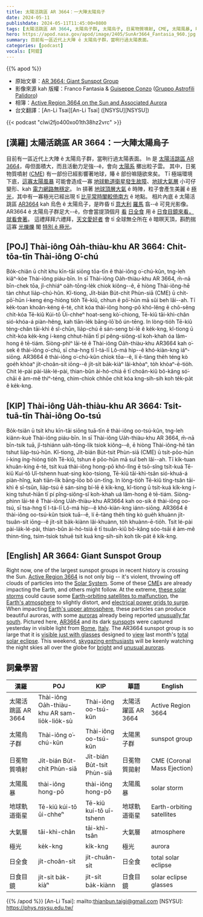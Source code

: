 ```yaml
---
title: 太陽活跳區 AR 3664：一大陣太陽烏子
date: 2024-05-11
publishdate: 2024-05-11T11:45:00+0800
tags: [太陽活跳區 AR 3664, 太陽烏子群, 太陽烏子, 日冕物質噴射, CME, 太陽風暴, 地球軌道衛星, 大氣層, 極光, 日全食, 日食目鏡]
hero: https://apod.nasa.gov/apod/image/2405/SunAr3664_Fantasia_960.jpg
summary: 目前有一區近代上大陣 ê 太陽烏子群，當咧行過太陽表面。
categories: [podcast]
vocals: [阿錕]
---
```


{{% apod %}}

- 原始文章：[AR 3664: Giant Sunspot Group](https://apod.nasa.gov/apod/ap240511.html)
- 影像來源 kah 版權：Franco Fantasia & [Guiseppe Conzo](mailto:giuconzo@gmail.com) ([Gruppo Astrofili Palidoro](https://www.astrofilipalidoro.it/))
- 相簿：[Active Region 3664 on the Sun and Associated Aurora](https://www.facebook.com/media/set?set=a.431368006258449&type=3)
- 台文翻譯：[An-Li Tsai][An-Li Tsai] ([NSYSU][NSYSU])

{{< podcast "clwi2fjo400xo01th38hz2vrc" >}}

## [漢羅] 太陽活跳區 AR 3664：一大陣太陽烏子
目前有一區近代上大陣 ê 太陽烏子群，當咧行過太陽表面。
In 是 [太陽活跳區 AR 3664][Active Region 3664]，毋但面積大，而且活動力足強--ê，會向 [太陽系][Solar System] 擲出粒子雲。
其中，日冕物質噴射 ([CME][CME]) 有一部份已經影響著地球，賰 ê 部份嘛隨欲來矣。
Tī 極端環境下底，[這寡太陽風暴][these solar storms] 可能會造成一寡 [地球軌道衛星發生故障][Earth-orbiting satellites to malfunction]、[地球大氣層][Earth's atmosphere] 小可仔變形、kah [電力網路無穩定][electrical power grids to surge]。
In 挵著 [地球頂層大氣][Earth's upper atmosphere] ê 時陣，粒子會產生美麗 ê [極光][auroras]，其中有一寡極光已經出現 tī [比平常時閣較倚南方][unusually far south] ê 地點。
相片內底 ê 太陽活跳區 [AR3664][AR3664] kah 烏色 ê 太陽烏子，是昨昏 tī [意大利][Italy] [羅馬][Rome] 翕--ê 可見光影像。
AR3664 ê 太陽烏子群足大--ê，你會當提頂個月 [看][view] [日全食][total solar eclipse] 用 ê [日食目鏡來看，就看會著][visible just with glasses]。
這禮拜拜六禮拜，[天文愛好者][skygazing enthusiasts] 會 tī 全球無仝所在 ê 暗暝天頂，斟酌揣這寡 [光爍爍][bright] 閣 [特別 ê 極光][unusual auroras]。

## [POJ] Thài-iông Oa̍h-thiàu-khu AR 3664: Chi̍t-tōa-tīn Thài-iông O͘-chú
Bo̍k-chiân ū chi̍t khu kīn-tāi siōng tōa-tīn ê thài-iông o͘-chú-kûn, tng-leh kiâⁿ-kòe Thài-iông piáu-bīn.
In sī Thài-iông Oa̍h-thiàu-khu AR 3664, m̄-nā bīn-chek tōa, jî-chhiáⁿ oa̍h-tōng-le̍k chiok kiông--ê, ē hiòng Thài-iông-hē tàn chhut lia̍p-chú-hûn.
Kî-tiong, Ji̍t-bián Bu̍t-chit Phùn-siā (CME) ū chi̍t-pō͘-hūn í-keng éng-hióng tio̍h Tē-kiû, chhun ê pō͘-hūn mā sûi beh lâi--ah.
Tī ke̍k-toan khoân-kéng ē-té, chit kóa thài-iông hong-pō khó-lêng ē chō-sêng chi̍t-kóa Tē-kiû Kúi-tō Ūi-chheⁿ hoat-seng kò͘-chiong, Tē-kiû tāi-khì-chân sió-khóa-á piàn-hêng, kah tiān-le̍k bāng-lō͘ bô ún-tēng.
In lòng-tio̍h Tē-kiû téng-chân tāi-khì ê sî-chūn, lia̍p-chú ē sán-seng bí-lē ê ke̍k-kng, kî-tiong ū chi̍t-kóa ke̍k-kng í-keng chhut-hiān tī pí pêng-siông-sî koh-khah óa lâm-hong ê tē-tiám.
Siòng-phìⁿ lāi-té ê Thài-iông Oa̍h-thiàu-khu AR3664 kah o͘-sek ê thài-iông o͘-chú, sī cha-hng tī I-tá-lī Lô-má hip--ê khó-kiàn-kng iáⁿ-siōng.
AR3664 ê thài-iông o͘-chú-kûn chiok tōa--ê, lí ē-tàng the̍h téng kò goe̍h khòaⁿ ji̍t-choân-si̍t iōng--ê ji̍t-si̍t ba̍k-kiàⁿ lâi-khòaⁿ, to̍h khòaⁿ-ē-tio̍h.
Chit lé-pài pài-la̍k-lé-pài, thian-bûn ài-hó-chiá ē tī choân-kiû bô-kâng só͘-chāi ê àm-mê thiⁿ-téng, chim-chiok chhōe chit kóa kng-sih-sih koh te̍k-pa̍t ê ke̍k-kng.

## [KIP] Thài-iông Ua̍h-thiàu-khu AR 3664: Tsi̍t-tuā-tīn Thài-iông Oo-tsú
Bo̍k-tsiân ū tsi̍t khu kīn-tāi siōng tuā-tīn ê thài-iông oo-tsú-kûn, tng-leh kiânn-kuè Thài-iông piáu-bīn.
In sī Thài-iông Ua̍h-thiàu-khu AR 3664, m̄-nā bīn-tsik tuā, jî-tshiánn ua̍h-tōng-li̍k tsiok kiông--ê, ē hiòng Thài-iông-hē tàn tshut lia̍p-tsú-hûn.
Kî-tiong, Ji̍t-bián Bu̍t-tsit Phùn-siā (CME) ū tsi̍t-pōo-hūn í-king íng-hióng tio̍h Tē-kiû, tshun ê pōo-hūn mā suî beh lâi--ah.
Tī ki̍k-tuan khuân-kíng ē-té, tsit kuá thài-iông hong-pō khó-lîng ē tsō-sîng tsi̍t-kuá Tē-kiû Kuí-tō Uī-tshenn huat-sing kòo-tsiong, Tē-kiû tāi-khì-tsân sió-khuá-á piàn-hîng, kah tiān-li̍k bāng-lōo bô ún-tīng.
In lòng-tio̍h Tē-kiû tíng-tsân tāi-khì ê sî-tsūn, lia̍p-tsú ē sán-sing bí-lē ê ki̍k-kng, kî-tiong ū tsi̍t-kuá ki̍k-kng í-king tshut-hiān tī pí pîng-siông-sî koh-khah uá lâm-hong ê tē-tiám.
Siòng-phìnn lāi-té ê Thài-iông Ua̍h-thiàu-khu AR3664 kah oo-sik ê thài-iông oo-tsú, sī tsa-hng tī I-tá-lī Lô-má hip--ê khó-kiàn-kng iánn-siōng.
AR3664 ê thài-iông oo-tsú-kûn tsiok tuā--ê, lí ē-tàng the̍h tíng kò gue̍h khuànn ji̍t-tsuân-si̍t iōng--ê ji̍t-si̍t ba̍k-kiànn lâi-khuànn, to̍h khuànn-ē-tio̍h.
Tsit lé-pài pài-la̍k-lé-pài, thian-bûn ài-hó-tsiá ē tī tsuân-kiû bô-kâng sóo-tsāi ê àm-mê thinn-tíng, tsim-tsiok tshuē tsit kuá kng-sih-sih koh ti̍k-pa̍t ê ki̍k-kng.

## [English] AR 3664: Giant Sunspot Group
Right now, one of the largest sunspot groups in recent history is crossing the Sun.
[Active Region 3664][Active Region 3664] is not only big -- it's violent, throwing off clouds of particles into the [Solar System][Solar System].
Some of these [CME][CME]s are already impacting the Earth, and others might follow.
At the extreme, [these solar storms][these solar storms] could cause some [Earth-orbiting satellites to malfunction][Earth-orbiting satellites to malfunction], the [Earth's atmosphere][Earth's atmosphere] to slightly distort, and [electrical power grids to surge][electrical power grids to surge].
When impacting [Earth's upper atmosphere][Earth's upper atmosphere], these particles can produce beautiful auroras, with some [auroras][auroras] already being reported [unusually far south][unusually far south].
Pictured here, [AR3664][AR3664] and its dark [sunspot][sunspot]s were captured yesterday in visible light from [Rome][Rome], [Italy][Italy].
The AR3664 sunspot group is so large that it is [visible just with glasses][visible just with glasses] designed to [view][view] last month's [total solar eclipse][total solar eclipse].
This weekend, [skygazing enthusiasts][skygazing enthusiasts] will be keenly watching the night skies all over the globe for [bright][bright] and [unusual auroras][unusual auroras].

## 詞彙學習

|漢羅|POJ|KIP|華語|English|
|-|-|-|-|-|
|太陽活跳區 AR 3664|Thài-iông Oa̍h-thiàu-khu AR sam-lio̍k-lio̍k-sù|Thài-iông oo-tsú-kûn|太陽活躍區 AR 3664|Active Region 3664|
|太陽烏子群|Thài-iông o͘-chú-kûn|Thài-iông oo-tsú-kûn|太陽黑子群|sunspot group|
|日冕物質噴射|Ji̍t-bián Bu̍t-chit Phùn-siā|Ji̍t-bián Bu̍t-tsit Phùn-siā|日冕物質拋射|CME (Coronal Mass Ejection)|
|太陽風暴|thài-iông hong-pō|thài-iông hong-pō|太陽風暴|solar storm|
|地球軌道衛星|Tē-kiû kúi-tō ūi-chheⁿ|Tē-kiû kuí-tō uī-tshenn|地球軌道衛星|Earth-orbiting satellites|
|大氣層|tāi-khì-chân|tāi-khì-tsân|大氣層|atmosphere|
|極光|ke̍k-kng|ki̍k-kng|極光|aurora|
|日全食|ji̍t-choân-si̍t|ji̍t-chuân-si̍t|日全食|total solar eclipse|
|日食目鏡|ji̍t-si̍t ba̍k-kiàⁿ|ji̍t-si̍t ba̍k-kiànn|日食目鏡|solar eclipse glasses|

{{% /apod %}}
[An-Li Tsai]: mailto:thianbun.taigi@gmail.com
[NSYSU]: https://phys.nsysu.edu.tw/

[copyright]: https://apod.nasa.gov/apod/fap/lib/about_apod.html#srapply
[License3]: https://creativecommons.org/licenses/by/3.0/
[License2]:https://creativecommons.org/licenses/by-nc-nd/2.0/

[Active Region 3664]:https://www.spaceweatherlive.com/en/news/view/531/20240508-sunspot-region-3664-major-flares-and-cmes.html
[Solar System]:https://science.nasa.gov/solar-system/
[CME]:https://en.wikipedia.org/wiki/Coronal_mass_ejection
[these solar storms]:https://www.swpc.noaa.gov/news/geomagnetic-storming-likely-persist-weekend
[Earth-orbiting satellites to malfunction]:https://svs.gsfc.nasa.gov/5214/
[Earth's atmosphere]:https://spaceplace.nasa.gov/atmosphere/
[electrical power grids to surge]:https://www.swpc.noaa.gov/sites/default/files/images/u33/finalBoulderPresentation042611%20%281%29.pdf
[Earth's upper atmosphere]:https://science.nasa.gov/earth/earth-atmosphere/earths-atmosphere-a-multi-layered-cake/
[auroras]:https://apod.nasa.gov/apod/ap230122.html
[unusually far south]:https://spaceweathergallery2.com/indiv_upload.php?upload_id=206722
[AR3664]:https://www.swpc.noaa.gov/news/large-and-complex-sunspot-groups-lead-increased-solar-flare-chances
[sunspot]:https://en.wikipedia.org/wiki/Sunspot
[Rome]:https://youtu.be/oSexfR0Ubzw
[Italy]:https://en.wikipedia.org/wiki/Italy
[visible just with glasses]:https://people.com/thmb/kiAUaJce7MqVr5XwZFuOA3S10MU=/750x0/filters:no_upscale():max_bytes(150000):strip_icc():focal(999x0:1001x2):format(webp)/dog-eclipse-2000-ef0176770ff64e6b913f2af6e8273a24.jpg
[view]:https://earthsky.org/sun/giant-sunspot-region-ar3664-visible-in-eclipse-glasses/
[total solar eclipse]:https://science.nasa.gov/eclipses/future-eclipses/eclipse-2024/
[skygazing enthusiasts]:https://apod.nasa.gov/apod/ap040808.html
[bright]:https://apod.nasa.gov/apod/ap240114.html
[unusual auroras]:https://apod.nasa.gov/apod/ap150601.html
